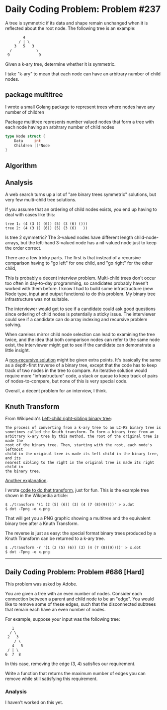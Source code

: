 # Daily Coding Problem: Problem #237


A tree is symmetric if its data and shape remain unchanged when it is
reflected about the root node. The following tree is an example:

```
        4
      / | \
    3   5   3
  /           \
 9             9
```

Given a k-ary tree, determine whether it is symmetric.

I take "k-ary" to mean that each node can have an arbitrary
number of child nodes.

## package multitree

I wrote a small Golang package to represent trees where nodes
have any number of children

Package multitree represents number valued nodes that form a tree
with each node having an arbitrary number of child nodes

```go
type Node struct {
	Data     int
	Children []*Node
}
```

## Algorithm


## Analysis

A web search turns up a lot of "are binary trees symmetric" solutions,
but very few multi-child tree solutions.

If you assume that an ordering of child nodes exists,
you end up having to deal with cases like this:

```
tree 1: (4 (3 () (6)) (5) (3 (6) ()))
tree 2: (4 (3 () (6)) (5) (3 (6)   ))
```

Is tree 2 symmetric? 
The 3-valued nodes have different length child-node-arrays,
but the left-hand 3-valued node has a nil-valued node just
to keep the order correct.

There are a few tricky parts.
The first is that instead of a recursive comparison having to
"go left" for one child, and "go right" for the other child,


This is probably a decent interview problem.
Multi-child trees don't occur too often in day-to-day programming,
so candidates probably haven't worked with them before.
I know I had to build some infrastructure
(new Node type, input and output functions)
to do this problem.
My binary tree infrastructure was not suitable.

The interviewer would get to see if a candidate could ask good questions
since ordering of child nodes is potentially a sticky issue.
The interviewer could see if a candidate can do array indexing and recursive problem solving.

When careless mirror child node selection can lead to examining the tree twice,
and the idea that both comparison nodes can refer to the same node exist,
the interviewer might get to see if the candidate can demonstrate a little insight.

A [non-recursive solution](sym_iterative.go) might be given extra points.
It's basically the same as a depth-first traverse of a binary tree,
except that the code has to keep track of two nodes in the tree to compare.
An iterative solution would require more "infrastructure" code,
a stack or queue to keep track of pairs of nodes-to-compare,
but none of this is very special code.

Overall, a decent problem for an interview, I think.

## Knuth Transform

From Wikipedia's [Left-child right-sibling binary tree](https://en.wikipedia.org/wiki/Left-child_right-sibling_binary_tree):

```
The process of converting from a k-ary tree to an LC-RS binary tree is
sometimes called the Knuth transform. To form a binary tree from an
arbitrary k-ary tree by this method, the root of the original tree is made the
root of the binary tree. Then, starting with the root, each node's leftmost
child in the original tree is made its left child in the binary tree, and its
nearest sibling to the right in the original tree is made its right child in
the binary tree.
```

[Another explanation](https://xlinux.nist.gov/dads/HTML/binaryTreeRepofTree.html).

I wrote [code to do that transform](transform.go), just for fun.
This is the example tree shown in the Wikipedia article:

```
$ ./transform '(1 (2 (5) (6)) (3) (4 (7 (8)(9))))' > x.dot
$ dot -Tpng -o x.png
```

That will get you a PNG graphic showing a multitree and the equivalent binary
tree after a Knuth Transform.

The reverse is just as easy: the special format binary trees produced by a Knuth Transform
can be returned to a k-ary tree.

```
$ ./transform -r '(1 (2 (5) (6)) (3) (4 (7 (8)(9))))' > x.dot
$ dot -Tpng -o x.png
```

---

## Daily Coding Problem: Problem #686 [Hard]

This problem was asked by Adobe.

You are given a tree with an even number of nodes.
Consider each connection between a parent and child node to be an "edge".
You would like to remove some of these edges,
such that the disconnected subtrees that remain
each have an even number of nodes.

For example, suppose your input was the following tree:

```
   1
  / \ 
 2   3
    / \ 
   4   5
 / | \
6  7  8
```

In this case, removing the edge (3, 4) satisfies our requirement.

Write a function that returns the maximum number of edges you can remove
while still satisfying this requirement.

### Analysis

I haven't worked on this yet.
